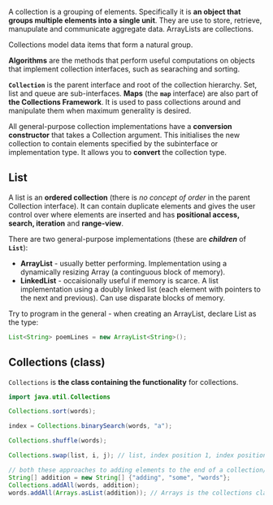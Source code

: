 A collection is a grouping of elements. Specifically it is **an object that groups multiple elements into a single unit**. They are use to store, retrieve, manupulate and communicate aggregate data. ArrayLists are collections.

Collections model data items that form a natural group.

**Algorithms** are the methods that perform useful computations on objects that implement collection interfaces, such as searaching and sorting.

**`Collection`** is the parent interface and root of the collection hierarchy. Set, list and queue are sub-interfaces. **Maps** (the **`map`** interface) are also part of **the Collections Framework**. It is used to pass collections around and manipulate them when maximum generality is desired.

All general-purpose collection implementations have a **conversion constructor** that takes a Collection argument. This initialises the new collection to contain elements specified by the subinterface or implementation type. It allows you to **convert** the collection type.

## List
A list is an **ordered collection** (there is *no concept of order* in the parent Collection interface). It can contain duplicate elements and gives the user control over where elements are inserted and has **positional access, search, iteration** and **range-view**.

There are two general-purpose implementations (these are ***children*** of **`List`**):
- **ArrayList** - usually better performing. Implementation using a dynamically resizing Array (a continguous block of memory).
- **LinkedList** - occaisionally useful if memory is scarce. A list implementation using a doubly linked list (each element with pointers to the next and previous). Can use disparate blocks of memory.

Try to program in the general - when creating an ArrayList, declare List as the type:
```java
List<String> poemLines = new ArrayList<String>();
```

## Collection**s** (class)
`Collections` is **the class containing the functionality** for collections.

```java
import java.util.Collections

Collections.sort(words);

index = Collections.binarySearch(words, "a");

Collections.shuffle(words);

Collections.swap(list, i, j); // list, index position 1, index position 2

// both these approaches to adding elements to the end of a collection/list are equally valid
String[] addition = new String[] {"adding", "some", "words"};
Collections.addAll(words, addition);
words.addAll(Arrays.asList(addition)); // Arrays is the collections class containing the functionality for arrays
```

